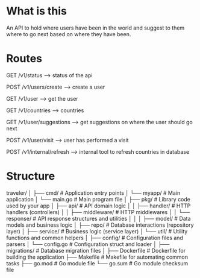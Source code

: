 # What is this 

An API to hold where users have been in the world and suggest to them where to go next based on where they have been.

# Routes 

GET    /v1/status                --> status of the api

POST   /v1/users/create          --> create a user

GET    /v1/user                  --> get the user

GET    /v1/countries             --> countries

GET    /v1/user/suggestions      --> get suggestions on where the user should go next

POST   /v1/user/visit            --> user has performed a visit

POST   /v1/internal/refresh      --> internal tool to refresh countries in database

# Structure

traveler/
│
├── cmd/                      # Application entry points
│   └── myapp/                # Main application
│       └── main.go           # Main program file
│
├── pkg/                      # Library code used by your app
│   ├── api/                  # API domain logic
│   │   ├── handler/          # HTTP handlers (controllers)
│   │   ├── middleware/       # HTTP middlewares
│   │   └── response/         # API response structures and utilities
│   │
│   ├── model/                # Data models and business logic
│   ├── repo/                 # Database interactions (repository layer)
│   ├── service/              # Business logic (service layer)
│   └── util/                 # Utility functions and common helpers
│
├── config/                   # Configuration files and parsers
│   └── config.go             # Configuration struct and loader
│
├── migrations/               # Database migration files
│
├── Dockerfile                # Dockerfile for building the application
├── Makefile                  # Makefile for automating common tasks
├── go.mod                    # Go module file
└── go.sum                    # Go module checksum file
